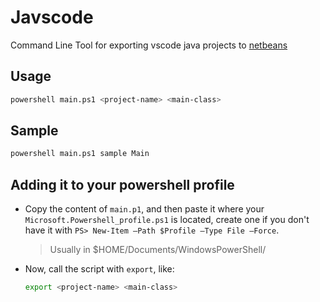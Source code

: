 # Javscode

Command Line Tool for exporting vscode java projects to [netbeans](https://netbeans.org/)

## Usage

```bash
powershell main.ps1 <project-name> <main-class>
```

## Sample

```bash
powershell main.ps1 sample Main
```

## Adding it to your powershell profile

- Copy the content of `main.p1`, and then paste it where your `Microsoft.Powershell_profile.ps1` is located, create one if you don't have it with `PS> New-Item –Path $Profile –Type File –Force`.

    > Usually in $HOME/Documents/WindowsPowerShell/

- Now, call the script with `export`, like:

    ```bash
    export <project-name> <main-class>
    ```
